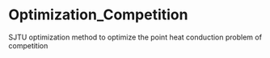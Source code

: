 # Optimization_Competition
SJTU optimization method to optimize the point heat conduction problem of competition
